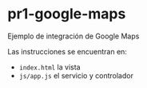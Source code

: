 # pr1-google-maps
Ejemplo de integración de Google Maps

Las instrucciones se encuentran en:
- `index.html` la vista
- `js/app.js` el servicio y controlador
